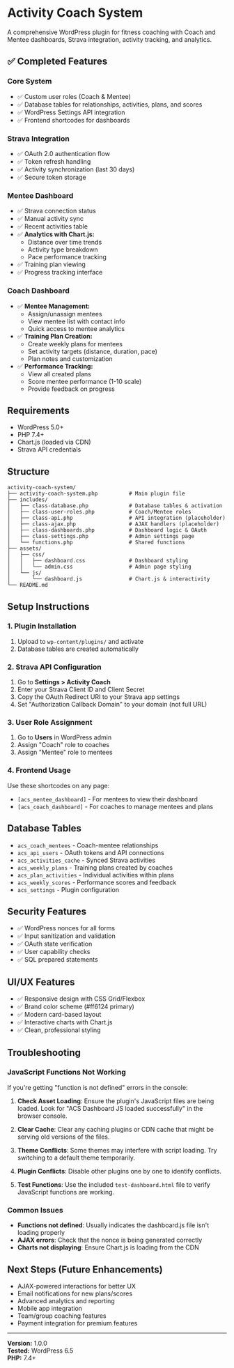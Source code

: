# Activity Coach System

A comprehensive WordPress plugin for fitness coaching with Coach and Mentee dashboards, Strava integration, activity tracking, and analytics.

## ✅ Completed Features

### Core System
- ✅ Custom user roles (Coach & Mentee)
- ✅ Database tables for relationships, activities, plans, and scores
- ✅ WordPress Settings API integration
- ✅ Frontend shortcodes for dashboards

### Strava Integration
- ✅ OAuth 2.0 authentication flow
- ✅ Token refresh handling
- ✅ Activity synchronization (last 30 days)
- ✅ Secure token storage

### Mentee Dashboard
- ✅ Strava connection status
- ✅ Manual activity sync
- ✅ Recent activities table
- ✅ **Analytics with Chart.js:**
  - Distance over time trends
  - Activity type breakdown
  - Pace performance tracking
- ✅ Training plan viewing
- ✅ Progress tracking interface

### Coach Dashboard
- ✅ **Mentee Management:**
  - Assign/unassign mentees
  - View mentee list with contact info
  - Quick access to mentee analytics
- ✅ **Training Plan Creation:**
  - Create weekly plans for mentees
  - Set activity targets (distance, duration, pace)
  - Plan notes and customization
- ✅ **Performance Tracking:**
  - View all created plans
  - Score mentee performance (1-10 scale)
  - Provide feedback on progress

## Requirements
- WordPress 5.0+
- PHP 7.4+
- Chart.js (loaded via CDN)
- Strava API credentials

## Structure
```
activity-coach-system/
├── activity-coach-system.php          # Main plugin file
├── includes/
│   ├── class-database.php             # Database tables & activation
│   ├── class-user-roles.php           # Coach/Mentee roles
│   ├── class-api.php                  # API integration (placeholder)
│   ├── class-ajax.php                 # AJAX handlers (placeholder)
│   ├── class-dashboards.php           # Dashboard logic & OAuth
│   ├── class-settings.php             # Admin settings page
│   └── functions.php                  # Shared functions
├── assets/
│   ├── css/
│   │   ├── dashboard.css              # Dashboard styling
│   │   └── admin.css                  # Admin page styling
│   └── js/
│       └── dashboard.js               # Chart.js & interactivity
└── README.md
```

## Setup Instructions

### 1. Plugin Installation
1. Upload to `wp-content/plugins/` and activate
2. Database tables are created automatically

### 2. Strava API Configuration
1. Go to **Settings > Activity Coach**
2. Enter your Strava Client ID and Client Secret
3. Copy the OAuth Redirect URI to your Strava app settings
4. Set "Authorization Callback Domain" to your domain (not full URL)

### 3. User Role Assignment
1. Go to **Users** in WordPress admin
2. Assign "Coach" role to coaches
3. Assign "Mentee" role to mentees

### 4. Frontend Usage
Use these shortcodes on any page:
- `[acs_mentee_dashboard]` - For mentees to view their dashboard
- `[acs_coach_dashboard]` - For coaches to manage mentees and plans

## Database Tables

- `acs_coach_mentees` - Coach-mentee relationships
- `acs_api_users` - OAuth tokens and API connections
- `acs_activities_cache` - Synced Strava activities
- `acs_weekly_plans` - Training plans created by coaches
- `acs_plan_activities` - Individual activities within plans
- `acs_weekly_scores` - Performance scores and feedback
- `acs_settings` - Plugin configuration

## Security Features

- ✅ WordPress nonces for all forms
- ✅ Input sanitization and validation
- ✅ OAuth state verification
- ✅ User capability checks
- ✅ SQL prepared statements

## UI/UX Features

- ✅ Responsive design with CSS Grid/Flexbox
- ✅ Brand color scheme (#ff6124 primary)
- ✅ Modern card-based layout
- ✅ Interactive charts with Chart.js
- ✅ Clean, professional styling

## Troubleshooting

### JavaScript Functions Not Working

If you're getting "function is not defined" errors in the console:

1. **Check Asset Loading**: Ensure the plugin's JavaScript files are being loaded. Look for "ACS Dashboard JS loaded successfully" in the browser console.

2. **Clear Cache**: Clear any caching plugins or CDN cache that might be serving old versions of the files.

3. **Theme Conflicts**: Some themes may interfere with script loading. Try switching to a default theme temporarily.

4. **Plugin Conflicts**: Disable other plugins one by one to identify conflicts.

5. **Test Functions**: Use the included `test-dashboard.html` file to verify JavaScript functions are working.

### Common Issues

- **Functions not defined**: Usually indicates the dashboard.js file isn't loading properly
- **AJAX errors**: Check that the nonce is being generated correctly
- **Charts not displaying**: Ensure Chart.js is loading from the CDN

## Next Steps (Future Enhancements)

- AJAX-powered interactions for better UX
- Email notifications for new plans/scores
- Advanced analytics and reporting
- Mobile app integration
- Team/group coaching features
- Payment integration for premium features

---

**Version:** 1.0.0  
**Tested:** WordPress 6.5  
**PHP:** 7.4+
